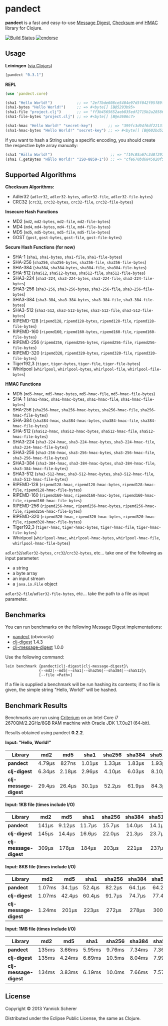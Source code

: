 # pandect

__pandect__ is a fast and easy-to-use
[Message Digest](http://en.wikipedia.org/wiki/Message_digest),
[Checksum](http://en.wikipedia.org/wiki/Checksum) and
[HMAC](https://en.wikipedia.org/wiki/Hash-based_message_authentication_code)
library for Clojure.

[![Build Status](https://travis-ci.org/xsc/pandect.svg?branch=master)](https://travis-ci.org/xsc/pandect)
[![endorse](https://api.coderwall.com/xsc/endorsecount.png)](https://coderwall.com/xsc)

## Usage

__Leiningen__ ([via Clojars](https://clojars.org/pandect))

```clojure
[pandect "0.3.1"]
```

__REPL__

```clojure
(use 'pandect.core)

(sha1 "Hello World!")           ;; => "2ef7bde608ce5404e97d5f042f95f89f1c232871"
(sha1-bytes "Hello World!")     ;; => #<byte[] [B@5293b95>
(sha1-file "project.clj")       ;; => "ff3b4565652aeb835edf2715b2a28586929ea4cc"
(sha1-file-bytes "project.clj") ;; => #<byte[] [B@e2606c7>

(sha1-hmac "Hello World!" "secret-key")       ;; => "399fc3d94f6df2213f92fcf2a8b6669279ef7d20"
(sha1-hmac-bytes "Hello World!" "secret-key") ;; => #<byte[] [B@602bd522>
```

If you want to hash a String using a specific encoding, you should create the respective byte array manually:

```clojure
(sha1 "Hällo World!")                          ;; => "f19c05a67c3d0f297b62e868657cf177913ce02a"
(sha1 (.getBytes "Hällo World!" "ISO-8859-1")) ;; => "cfe670bd6845020f5754b19a3c0eee602043eb89"
```

## Supported Algorithms

__Checksum Algorithms:__

- Adler32 (`adler32`, `adler32-bytes`, `adler32-file`, `adler32-file-bytes`)
- CRC32 (`crc32`, `crc32-bytes`, `crc32-file`, `crc32-file-bytes`)

__Insecure Hash Functions__

- MD2 (`md2`, `md2-bytes`, `md2-file`, `md2-file-bytes`)
- MD4 (`md4`, `md4-bytes`, `md4-file`, `md4-file-bytes`)
- MD5 (`md5`, `md5-bytes`, `md5-file`, `md5-file-bytes`)
- GOST (`gost`, `gost-bytes`, `gost-file`, `gost-file-bytes`)

__Secure Hash Functions (for now)__

- SHA-1 (`sha1`, `sha1-bytes`, `sha1-file`, `sha1-file-bytes`)
- SHA-256 (`sha256`, `sha256-bytes`, `sha256-file`, `sha256-file-bytes`)
- SHA-384 (`sha384`, `sha384-bytes`, `sha384-file`, `sha384-file-bytes`)
- SHA-512 (`sha512`, `sha512-bytes`, `sha512-file`, `sha512-file-bytes`)
- SHA3-224 (`sha3-224`, `sha3-224-bytes`, `sha3-224-file`, `sha3-224-file-bytes`)
- SHA3-256 (`sha3-256`, `sha3-256-bytes`, `sha3-256-file`, `sha3-256-file-bytes`)
- SHA3-384 (`sha3-384`, `sha3-384-bytes`, `sha3-384-file`, `sha3-384-file-bytes`)
- SHA3-512 (`sha3-512`, `sha3-512-bytes`, `sha3-512-file`, `sha3-512-file-bytes`)
- RIPEMD-128 (`ripemd128`, `ripemd128-bytes`, `ripemd128-file`, `ripemd128-file-bytes`)
- RIPEMD-160 (`ripemd160`, `ripemd160-bytes`, `ripemd160-file`, `ripemd160-file-bytes`)
- RIPEMD-256 (`ripemd256`, `ripemd256-bytes`, `ripemd256-file`, `ripemd256-file-bytes`)
- RIPEMD-320 (`ripemd320`, `ripemd320-bytes`, `ripemd320-file`, `ripemd320-file-bytes`)
- Tiger192,3 (`tiger`, `tiger-bytes`, `tiger-file`, `tiger-file-bytes`)
- Whirlpool (`whirlpool`, `whirlpool-bytes`, `whirlpool-file`, `whirlpool-file-bytes`)

__HMAC Functions__

- MD5 (`md5-hmac`, `md5-hmac-bytes`, `md5-hmac-file`, `md5-hmac-file-bytes`)
- SHA-1 (`sha1-hmac`, `sha1-hmac-bytes`, `sha1-hmac-file`, `sha1-hmac-file-bytes`)
- SHA-256 (`sha256-hmac`, `sha256-hmac-bytes`, `sha256-hmac-file`, `sha256-hmac-file-bytes`)
- SHA-384 (`sha384-hmac`, `sha384-hmac-bytes`, `sha384-hmac-file`, `sha384-hmac-file-bytes`)
- SHA-512 (`sha512-hmac`, `sha512-hmac-bytes`, `sha512-hmac-file`, `sha512-hmac-file-bytes`)
- SHA3-224 (`sha3-224-hmac`, `sha3-224-hmac-bytes`, `sha3-224-hmac-file`, `sha3-224-hmac-file-bytes`)
- SHA3-256 (`sha3-256-hmac`, `sha3-256-hmac-bytes`, `sha3-256-hmac-file`, `sha3-256-hmac-file-bytes`)
- SHA3-384 (`sha3-384-hmac`, `sha3-384-hmac-bytes`, `sha3-384-hmac-file`, `sha3-384-hmac-file-bytes`)
- SHA3-512 (`sha3-512-hmac`, `sha3-512-hmac-bytes`, `sha3-512-hmac-file`, `sha3-512-hmac-file-bytes`)
- RIPEMD-128 (`ripemd128-hmac`, `ripemd128-hmac-bytes`, `ripemd128-hmac-file`, `ripemd128-hmac-file-bytes`)
- RIPEMD-160 (`ripemd160-hmac`, `ripemd160-hmac-bytes`, `ripemd160-hmac-file`, `ripemd160-hmac-file-bytes`)
- RIPEMD-256 (`ripemd256-hmac`, `ripemd256-hmac-bytes`, `ripemd256-hmac-file`, `ripemd256-hmac-file-bytes`)
- RIPEMD-320 (`ripemd320-hmac`, `ripemd320-hmac-bytes`, `ripemd320-hmac-file`, `ripemd320-hmac-file-bytes`)
- Tiger192,3 (`tiger-hmac`, `tiger-hmac-bytes`, `tiger-hmac-file`, `tiger-hmac-file-bytes`)
- Whirlpool (`whirlpool-hmac`, `whirlpool-hmac-bytes`, `whirlpool-hmac-file`, `whirlpool-hmac-file-bytes`)

`adler32`/`adler32-bytes`, `crc32`/`crc32-bytes`, etc... take one of the following as input
parameter:

- a string
- a byte array
- an input stream
- a `java.io.File` object

`adler32-file`/`adler32-file-bytes`, etc... take the path to a file as input parameter.

## Benchmarks

You can run benchmarks on the following Message Digest implementations:

- [pandect](https://github.com/xsc/pandect) (obviously)
- [clj-digest](https://github.com/tebeka/clj-digest) 1.4.3
- [clj-message-digest](https://github.com/ray1729/clj-message-digest) 1.0.0

Use the following command:

```
lein benchmark {pandect|clj-digest|clj-message-digest}\
               {--md2|--md5|--sha1|--sha256|--sha384|--sha512}\
               [--file <Path>]
```

If a file is supplied a benchmark will be run hashing its contents; if no file
is given, the simple string "Hello, World!" will be hashed.

## Benchmark Results

Benchmarks are run using [Criterium](https://github.com/hugoduncan/criterium) on an Intel
Core i7 2670QM/2.2GHz/8GB RAM machine with Oracle JDK 1.7.0u21 (64-bit).

Results obtained using pandect __0.2.2__.

__Input: "Hello, World!"__

Library                   |  md2     |  md5     |  sha1    |  sha256  |  sha384  |  sha512  |  adler32 |  crc32   |
--------------------------|:--------:|:--------:|:--------:|:--------:|:--------:|:--------:|:--------:|:--------:|
__pandect__               |  4.79µs  |   827ns  |  1.01µs  |  1.33µs  |  1.83µs  |  1.93µs  |   359ns  |   338ns  |
__clj-digest__            |  6.34µs  |  2.18µs  |  2.96µs  |  4.10µs  |  6.03µs  |  8.10µs  |     -    |     -    |
__clj-message-digest__    |  29.4µs  |  26.4µs  |  30.1µs  |  52.2µs  |  61.9µs  |  84.3µs  |     -    |     -    |

__Input: 1KB file (times include I/O)__

Library                   |  md2     |  md5     |  sha1    |  sha256  |  sha384  |  sha512  |  adler32 |  crc32   |
--------------------------|:--------:|:--------:|:--------:|:--------:|:--------:|:--------:|:--------:|:--------:|
__pandect__               |   141µs  |  9.12µs  |  11.7µs  |  15.7µs  |  14.0µs  |  14.1µs  |  6.52µs  |  6.59µs  |
__clj-digest__            |   145µs  |  14.4µs  |  16.6µs  |  22.0µs  |  21.3µs  |  23.7µs  |     -    |     -    |
__clj-message-digest__    |   309µs  |   178µs  |   184µs  |   203µs  |   221µs  |   237µs  |     -    |     -    |

__Input: 8KB file (times include I/O)__

Library                   |  md2     |  md5     |  sha1    |  sha256  |  sha384  |  sha512  |  adler32 |  crc32   |
--------------------------|:--------:|:--------:|:--------:|:--------:|:--------:|:--------:|:--------:|:--------:|
__pandect__               |  1.07ms  |  34.1µs  |  52.4µs  |  82.2µs  |  64.1µs  |  64.2µs  |  15.3µs  |  16.4µs  |
__clj-digest__            |  1.07ms  |  42.4µs  |  60.4µs  |  91.7µs  |  74.7µs  |  77.4µs  |     -    |     -    |
__clj-message-digest__    |  1.24ms  |   201µs  |   223µs  |   272µs  |   278µs  |   300µs  |     -    |     -    |

__Input: 1MB file (times include I/O)__

Library                   |  md2     |  md5     |  sha1    |  sha256  |  sha384  |  sha512  |  adler32 |  crc32   |
--------------------------|:--------:|:--------:|:--------:|:--------:|:--------:|:--------:|:--------:|:--------:|
__pandect__               |   135ms  |  3.66ms  |  5.95ms  |  9.76ms  |  7.34ms  |  7.36ms  |  1.33ms  |  1.49ms  |
__clj-digest__            |   135ms  |  4.24ms  |  6.69ms  |  10.5ms  |  8.04ms  |  7.99ms  |     -    |     -    |
__clj-message-digest__    |   134ms  |  3.83ms  |  6.19ms  |  10.0ms  |  7.66ms  |  7.57ms  |     -    |     -    |

## License

Copyright &copy; 2013 Yannick Scherer

Distributed under the Eclipse Public License, the same as Clojure.

